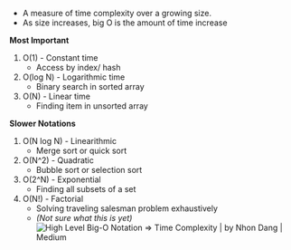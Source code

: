 
- A measure of time complexity over a growing size.
- As size increases, big O is the amount of time increase

**Most Important**
1. O(1) - Constant time
	- Access by index/ hash
2. O(log N) - Logarithmic time
	- Binary search in sorted array
3. O(N) - Linear time
	- Finding item in unsorted array

**Slower Notations**
1. O(N log N) - Linearithmic
	- Merge sort or quick sort
2. O(N^2) - Quadratic
	- Bubble sort or selection sort
3. O(2^N) - Exponential
	- Finding all subsets of a set
4. O(N!) - Factorial
	- Solving traveling salesman problem exhaustively
	- *(Not sure what this is yet)*
![High Level Big-O Notation => Time Complexity | by Nhon Dang | Medium](https://miro.medium.com/v2/resize:fit:620/1*gBR6FI4wZTcqicxvaIpc4w.png)
